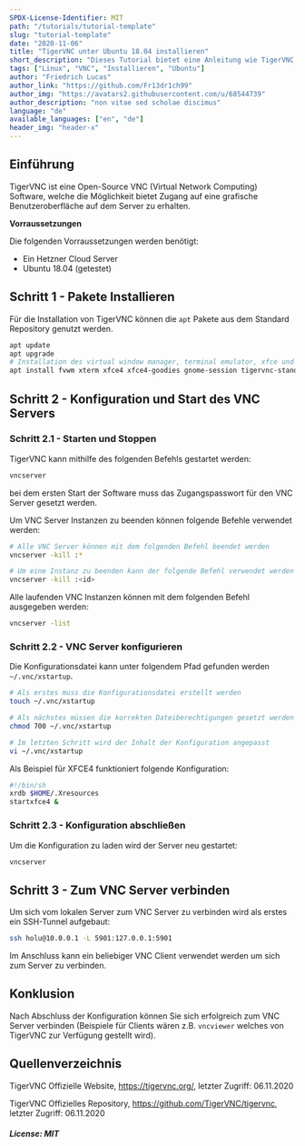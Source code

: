 ```yaml
---
SPDX-License-Identifier: MIT
path: "/tutorials/tutorial-template"
slug: "tutorial-template"
date: "2020-11-06"
title: "TigerVNC unter Ubuntu 18.04 installieren"
short_description: "Dieses Tutorial bietet eine Anleitung wie TigerVNC auf einem Ubuntu 18.04 Hetzner Cloud Server installiert werden kann."
tags: ["Linux", "VNC", "Installieren", "Ubuntu"]
author: "Friedrich Lucas"
author_link: "https://github.com/Fr13dr1ch99"
author_img: "https://avatars2.githubusercontent.com/u/68544739"
author_description: "non vitae sed scholae discimus"
language: "de"
available_languages: ["en", "de"]
header_img: "header-x"
---
```


## Einführung

TigerVNC ist eine Open-Source VNC (Virtual Network Computing) Software, welche die Möglichkeit bietet Zugang auf eine grafische Benutzeroberfläche auf dem Server zu erhalten.

**Vorraussetzungen**

Die folgenden Vorraussetzungen werden benötigt:
* Ein Hetzner Cloud Server
* Ubuntu 18.04 (getestet)


## Schritt 1 - Pakete Installieren

Für die Installation von TigerVNC können die `apt` Pakete aus dem Standard Repository genutzt werden.
```bash
apt update
apt upgrade
# Installation des virtual window manager, terminal emulator, xfce und tigervnc
apt install fvwm xterm xfce4 xfce4-goodies gnome-session tigervnc-standalone-server tigervnc-common
```


## Schritt 2 - Konfiguration und Start des VNC Servers

### Schritt 2.1 - Starten und Stoppen

TigerVNC kann mithilfe des folgenden Befehls gestartet werden:
```bash
vncserver
```

bei dem ersten Start der Software muss das Zugangspasswort für den VNC Server gesetzt werden.

Um VNC Server Instanzen zu beenden können folgende Befehle verwendet werden:
```bash
# Alle VNC Server können mit dem folgenden Befehl beendet werden
vncserver -kill :*

# Um eine Instanz zu beenden kann der folgende Befehl verwendet werden
vncserver -kill :<id>
```

Alle laufenden VNC Instanzen können mit dem folgenden Befehl ausgegeben werden:
```bash
vncserver -list
```

### Schritt 2.2 - VNC Server konfigurieren

Die Konfigurationsdatei kann unter folgendem Pfad gefunden werden `~/.vnc/xstartup`.
```bash
# Als erstes muss die Konfigurationsdatei erstellt werden
touch ~/.vnc/xstartup

# Als nächstes müssen die korrekten Dateiberechtigungen gesetzt werden
chmod 700 ~/.vnc/xstartup

# Im letzten Schritt wird der Inhalt der Konfiguration angepasst
vi ~/.vnc/xstartup
```

Als Beispiel für XFCE4 funktioniert folgende Konfiguration:
```bash
#!/bin/sh
xrdb $HOME/.Xresources
startxfce4 &
```

### Schritt 2.3 - Konfiguration abschließen

Um die Konfiguration zu laden wird der Server neu gestartet:
```bash
vncserver
```

## Schritt 3 - Zum VNC Server verbinden
Um sich vom lokalen Server zum VNC Server zu verbinden wird als erstes ein SSH-Tunnel aufgebaut:
```bash
ssh holu@10.0.0.1 -L 5901:127.0.0.1:5901
```

Im Anschluss kann ein beliebiger VNC Client verwendet werden um sich zum Server zu verbinden.

## Konklusion

Nach Abschluss der Konfiguration können Sie sich erfolgreich zum VNC Server verbinden (Beispiele für Clients wären z.B. `vncviewer` welches von TigerVNC zur Verfügung gestellt wird).

## Quellenverzeichnis
TigerVNC Offizielle Website, https://tigervnc.org/, letzter Zugriff: 06.11.2020

TigerVNC Offizielles Repository, https://github.com/TigerVNC/tigervnc, letzter Zugriff: 06.11.2020

##### License: MIT

<!--

Contributor's Certificate of Origin

By making a contribution to this project, I certify that:

(a) The contribution was created in whole or in part by me and I have
    the right to submit it under the license indicated in the file; or

(b) The contribution is based upon previous work that, to the best of my
    knowledge, is covered under an appropriate license and I have the
    right under that license to submit that work with modifications,
    whether created in whole or in part by me, under the same license
    (unless I am permitted to submit under a different license), as
    indicated in the file; or

(c) The contribution was provided directly to me by some other person
    who certified (a), (b) or (c) and I have not modified it.

(d) I understand and agree that this project and the contribution are
    public and that a record of the contribution (including all personal
    information I submit with it, including my sign-off) is maintained
    indefinitely and may be redistributed consistent with this project
    or the license(s) involved.

Signed-off-by: Friedrich Lucas <friedrichlucas.99@gmail.com>

-->
